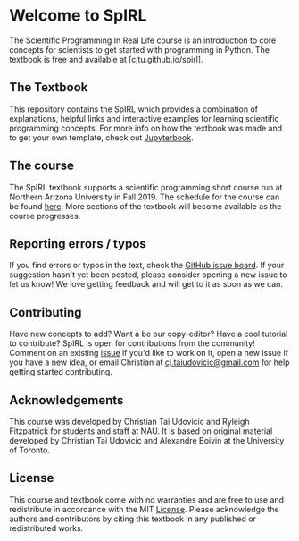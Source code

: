 # Welcome to SpIRL

The Scientific Programming In Real Life course is an introduction to core concepts for scientists to get started with programming in Python. The textbook is free and available at [cjtu.github.io/spirl].

## The Textbook

This repository contains the SpIRL which provides a combination of explanations, helpful links and interactive examples for learning scientific programming concepts. For more info on how the textbook was made and to get your own template, check out [Jupyterbook](https://jupyter.org/jupyter-book/intro.html).

## The course

The SpIRL textbook supports a scientific programming short course run at Northern Arizona University in Fall 2019. The schedule for the course can be found [here](https://cjtu.github.io/spirl/00_guide/02_schedule). More sections of the textbook will become available as the course progresses.

## Reporting errors / typos

If you find errors or typos in the text, check the [GitHub issue board](https://github.com/cjtu/spirl/issues). If your suggestion hasn't yet been posted, please consider opening a new issue to let us know! We love getting feedback and will get to it as soon as we can.

## Contributing

Have new concepts to add? Want a be our copy-editor? Have a cool tutorial to contribute? SpIRL is open for contributions from the community! Comment on an existing [issue](https://github.com/cjtu/spirl/issues) if you'd like to work on it, open a new issue if you have a new idea, or email Christian at cj.taiudovicic@gmail.com for help getting started contributing.

## Acknowledgements

This course was developed by Christian Tai Udovicic and Ryleigh Fitzpatrick for students and staff at NAU. It is based on original material developed by Christian Tai Udovicic and Alexandre Boivin at the University of Toronto.

## License

This course and textbook come with no warranties and are free to use and redistribute in accordance with the MIT [License](./content/LICENCE.md). Please acknowledge the authors and contributors by citing this textbook in any published or redistributed works.
